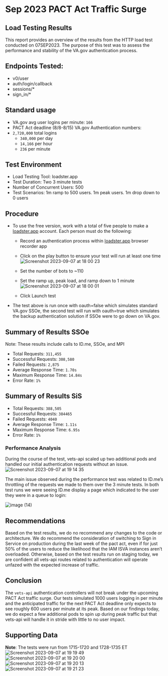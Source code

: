 # Sep 2023 PACT Act Traffic Surge

## Load Testing Results

This report provides an overview of the results from the HTTP load test conducted on 07SEP2023. The purpose of this test was to assess the performance and stability of the VA.gov authentication process.

## Endpoints Tested:

- v0/user
- auth/login/callback
- sessions/*
- sign_in/*

## Standard usage

- VA.gov avg user logins per minute: `166`
- PACT Act deadline (8/8-8/15) VA.gov Authentication numbers:
- `2,720,000` total logins
    - `340,000` per day
    - `14,166` per hour
    - `236` per minute

## Test Environment

- Load Testing Tool: loadster.app
- Test Duration: Two 3 minute tests
- Number of Concurrent Users: 500
- Test Scenarios: 1m ramp to 500 users. 1m peak users. 1m drop down to 0 users

## Procedure

- To use the free version, work with a total of five people to make a [loadster.app](http://loadster.app) account. Each person must do the following:
    - Record an authentication process within [loadster.app](http://loadster.app) browser recorder app
    - Click on the play button to ensure your test will run at least one time
        ![Screenshot 2023-09-07 at 18 00 23](https://github.com/department-of-veterans-affairs/va.gov-team/assets/71290526/67f8ce93-c092-4758-911a-2ce197ba8a38)
        
    - Set the number of bots to ~110
    - Set the ramp up, peak load, and ramp down to 1 minute
        ![Screenshot 2023-09-07 at 18 00 01](https://github.com/department-of-veterans-affairs/va.gov-team/assets/71290526/cd0b36fe-24a1-4e81-b0ed-e4e2d9723aa5)

        
    - Click Launch test
- The test above is run once with oauth=false which simulates standard VA.gov SSOe, the second test will run with oauth=true which simulates the backup authentication solution if SSOe were to go down on VA.gov.

## Summary of Results SSOe

Note: These results include calls to ID.me, SSOe, and MPI

- Total Requests: `311,455`
- Successful Requests: `308,580`
- Failed Requests: `2,875`
- Average Response Time: `1.70s`
- Maximum Response Time: `14.84s`
- Error Rate: `1%`

## Summary of Results SiS

- Total Requests: `388,505`
- Successful Requests: `384465`
- Failed Requests: `4040`
- Average Response Time: `1.11s`
- Maximum Response Time: `6.95s`
- Error Rate: `1%`

### Performance Analysis

During the course of the test, vets-api scaled up two additional pods and handled our initial authentication requests without an issue.
![Screenshot 2023-09-07 at 19 14 35](https://github.com/department-of-veterans-affairs/va.gov-team/assets/71290526/8aeda015-ee9b-44a7-8211-ab4e6cc3ab03)


The main issue observed during the performance test was related to ID.me’s throttling of the requests we made to them over the 3 minute tests. In both test runs we were seeing ID.me display a page which indicated to the user they were in a queue to login:

![image (14)](https://github.com/department-of-veterans-affairs/va.gov-team/assets/71290526/e55e77ed-053d-4896-b839-55fb5c202058)


## Recommendations

Based on the test results, we do no recommend any changes to the code or architecture. We do recommend the consideration of switching to Sign in Service on production during the last week of the pact act, even if for just 50% of the users to reduce the likelihood that the IAM ISVA instances aren’t overloaded. Otherwise, based on the test results run on staging today, we are confident all vets-api routes related to authentication will operate unfazed with the expected increase of traffic.

## Conclusion

The `vets-api` authentication controllers will not break under the upcoming PACT Act traffic surge. Our tests simulated 1000 users logging in per minute and the anticipated traffic for the next PACT Act deadline only expects to see roughly 600 users per minute at its peak. Based on our findings today, we do expect a few additional pods to spin up during peak traffic but that vets-api will handle it in stride with little to no user impact.

## Supporting Data

**Note**: The tests were run from 1715-1720 and 1728-1735 ET
![Screenshot 2023-09-07 at 19 19 49](https://github.com/department-of-veterans-affairs/va.gov-team/assets/71290526/0059f103-0d4a-4dad-a663-00e6bcc3c1a1)
![Screenshot 2023-09-07 at 19 20 00](https://github.com/department-of-veterans-affairs/va.gov-team/assets/71290526/c3ccbd75-c0af-4886-ae2f-b904df845d33)
![Screenshot 2023-09-07 at 19 20 13](https://github.com/department-of-veterans-affairs/va.gov-team/assets/71290526/154bbdb0-eaf4-4909-bd8d-1a4a3cf5d34b)
![Screenshot 2023-09-07 at 19 21 23](https://github.com/department-of-veterans-affairs/va.gov-team/assets/71290526/87d935bb-f34f-49ae-8a49-973af3c96e85)
